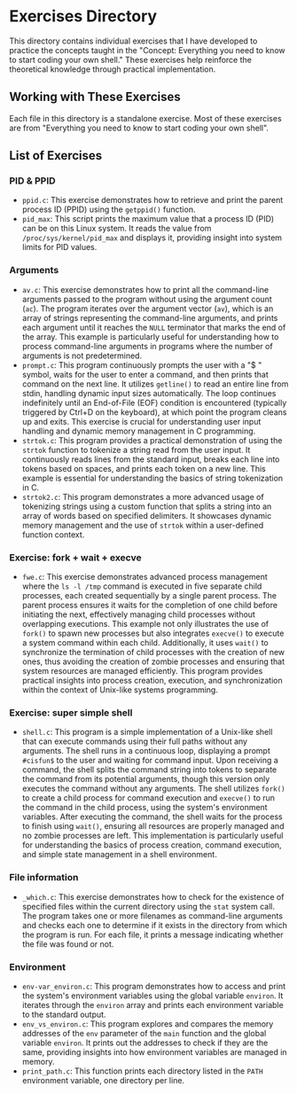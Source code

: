 # Exercises Directory

This directory contains individual exercises that I have developed to practice
the concepts taught in the "Concept: Everything you need to know to start coding your own shell."
These exercises help reinforce the theoretical knowledge through practical implementation.

## Working with These Exercises

Each file in this directory is a standalone exercise.
Most of these exercises are from "Everything you need to know to start coding your own shell".

## List of Exercises

### PID & PPID

- `ppid.c`: This exercise demonstrates how to retrieve and print the parent process ID (PPID) using the `getppid()` function.
- `pid_max`: This script prints the maximum value that a process ID (PID) can be on this Linux system.
It reads the value from `/proc/sys/kernel/pid_max` and displays it, providing insight into system limits for PID values.

### Arguments

- `av.c`: This exercise demonstrates how to print all the command-line arguments passed to the program without using the argument count (`ac`).
The program iterates over the argument vector (`av`), which is an array of strings representing the command-line arguments,
and prints each argument until it reaches the `NULL` terminator that marks the end of the array.
This example is particularly useful for understanding how to process command-line arguments in programs where the number of
arguments is not predetermined.
- `prompt.c`: This program continuously prompts the user with a "$ " symbol,
waits for the user to enter a command, and then prints that command on the next line.
It utilizes `getline()` to read an entire line from stdin, handling dynamic input sizes automatically.
The loop continues indefinitely until an End-of-File (EOF) condition is encountered
(typically triggered by Ctrl+D on the keyboard), at which point the program cleans up and exits.
This exercise is crucial for understanding user input handling and dynamic memory management in C programming.
- `strtok.c`: This program provides a practical demonstration of using the `strtok` function to tokenize a string read from the user input.
It continuously reads lines from the standard input, breaks each line into tokens based on spaces, and prints each token on a new line.
This example is essential for understanding the basics of string tokenization in C.
- `strtok2.c`: This program demonstrates a more advanced usage of tokenizing strings using a custom function that splits a string
into an array of words based on specified delimiters.
It showcases dynamic memory management and the use of `strtok` within a user-defined function context.

### Exercise: fork + wait + execve

- `fwe.c`: This exercise demonstrates advanced process management where the `ls -l /tmp`
command is executed in five separate child processes, each created sequentially by a single parent process.
The parent process ensures it waits for the completion of one child before initiating the next, effectively
managing child processes without overlapping executions.
This example not only illustrates the use of `fork()` to spawn new processes but also integrates `execve()`
to execute a system command within each child.
Additionally, it uses `wait()` to synchronize the termination of child processes with the creation of new ones,
thus avoiding the creation of zombie processes and ensuring that system resources are managed efficiently.
This program provides practical insights into process creation, execution, and synchronization
within the context of Unix-like systems programming.

### Exercise: super simple shell

- `shell.c`: This program is a simple implementation of a Unix-like shell
that can execute commands using their full paths without any arguments.
The shell runs in a continuous loop, displaying a prompt `#cisfun$`
to the user and waiting for command input.
Upon receiving a command, the shell splits the command string into tokens
to separate the command from its potential arguments,
though this version only executes the command without any arguments.
The shell utilizes `fork()` to create a child process for command execution and `execve()`
to run the command in the child process, using the system's environment variables.
After executing the command, the shell waits for the process to finish using `wait()`,
ensuring all resources are properly managed and no zombie processes are left.
This implementation is particularly useful for understanding the basics of process creation,
command execution, and simple state management in a shell environment.

### File information

- `_which.c`: This exercise demonstrates how to check for the existence of
specified files within the current directory using the `stat` system call.
The program takes one or more filenames as command-line arguments and checks
each one to determine if it exists in the directory from which the program is run.
For each file, it prints a message indicating whether the file was found or not.

### Environment

- `env-var_environ.c`: This program demonstrates how to access and print the system's environment
variables using the global variable `environ`.
It iterates through the `environ` array and prints each environment variable to the standard output.
- `env_vs_environ.c`: This program explores and compares the memory addresses of the `env` parameter of the `main`
function and the global variable `environ`.
It prints out the addresses to check if they are the same, providing insights into how environment variables are managed in memory.
- `print_path.c`: This function prints each directory listed in the `PATH` environment variable, one directory per line.

